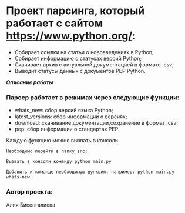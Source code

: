 # Проект парсинга, который работает с сайтом https://www.python.org/:
 - Собирает ссылки на статьи о нововведениях в Python;
 - Собирает информацию о статусах версий Python;
 - Скачивает архив с актуальной документацией в формате .csv;
 - Выводит статусы данных с документов PEP Python.

***Описание работы***

### Парсер работает в режимах через следующие функции:

* whats_new: сбор версий языка Python;
* latest_versions: сбор информации о версиях;
* download: скачивание документации,сохранение в формат .csv;
* pep: сбор информации о стандартах PEP.

Каждую функцию можно вызвать в консоли. 

`Необходимо перейти в папку src:`

`Вызвать в консоли команду python main.py`

`Добавить к команде необходимую функцию, например: python main.py whats-new`




### Автор проекта:
Алия Бисенгалиева
